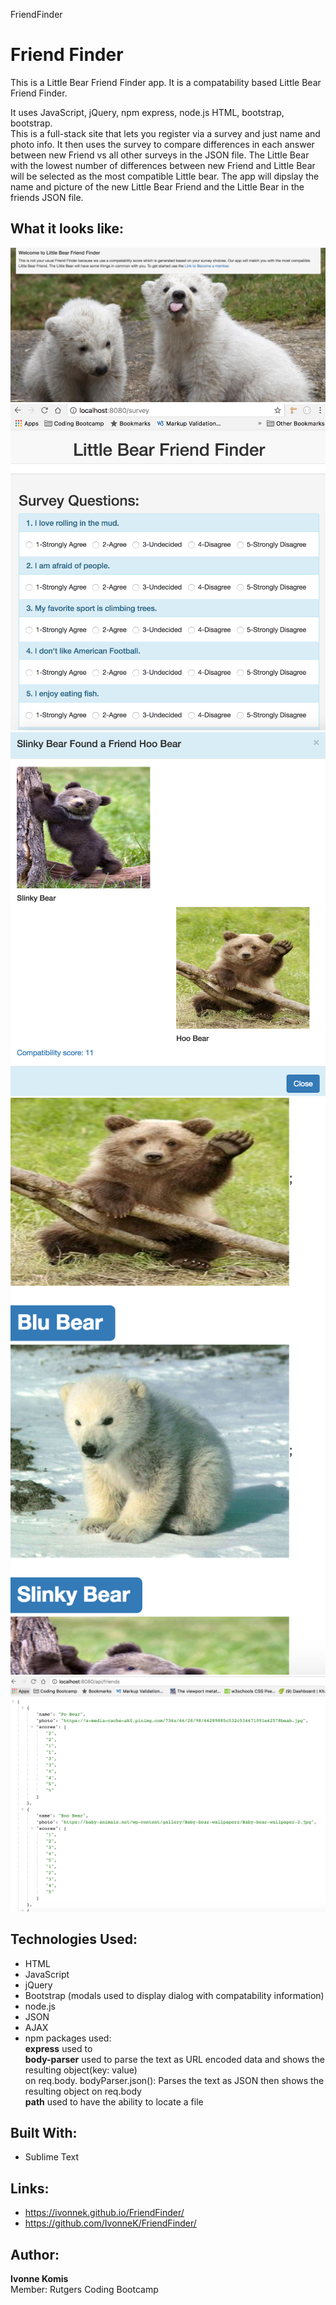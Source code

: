 FriendFinder
# Friend Finder 
This is a Little Bear Friend Finder app. It is a compatability based Little Bear Friend Finder. 

It uses JavaScript, jQuery, npm express, node.js HTML, bootstrap, bootstrap.  
This is a full-stack site that lets you register via a survey and just name and photo info. It then uses the survey to compare differences in each answer between new Friend vs all other surveys in the JSON file. The Little Bear with the lowest number of differences between new Friend and Little Bear will be selected as the most compatible Little bear. The app will dipslay the name and picture of the new Little Bear Friend and the Little Bear in the friends JSON file. 


## What it looks like:
![alt text](screenshots/FriendFinderHome.png "Little Bear Friend Finder Home Screen")
![alt text](screenshots/FriendFinderSurvey.png "Little Bear Friend Finder Survey Screen")
![alt text](screenshots/FriendFoundModalScreen.png "Little Bear Friend Found Modal Screen")
![alt text](screenshots/AllFriends.png "Little Bear ALL Friends API Screen")
![alt text](screenshots/APIAllFriends.png "All Friends api/friends")

## Technologies Used:
- HTML 
- JavaScript
- jQuery 
- Bootstrap (modals used to display dialog with compatability information)
- node.js 
- JSON 
- AJAX 
- npm packages used:<br>
**express** used to <br>
**body-parser** used to parse the text as URL encoded data and shows the resulting object(key: value)<br> 
on req.body. bodyParser.json(): Parses the text as JSON then shows the resulting object on req.body<br>
**path** used to have the ability to locate a file<br>

## Built With:
* Sublime Text

## Links: 	
- https://ivonnek.github.io/FriendFinder/<br>
- https://github.com/IvonneK/FriendFinder/


## Author: 
**Ivonne Komis**<br>
Member: Rutgers Coding Bootcamp
